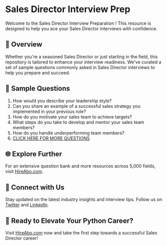# Sales Director Interview Prep

Welcome to the Sales Director Interview Preparation ! This resource is designed to help you ace your Sales Director interviews with confidence.

## 🚀 Overview

Whether you're a seasoned Sales Director or just starting in the field, this repository is tailored to enhance your interview readiness. We've curated a set of sample questions commonly asked in Sales Director interviews to help you prepare and succeed.

## 📝 Sample Questions

1. How would you describe your leadership style?
2. Can you share an example of a successful sales strategy you implemented in your previous role?
3. How do you motivate your sales team to achieve targets?
4. What steps do you take to develop and mentor your sales team members?
5. How do you handle underperforming team members?
6. [CLICK HERE FOR MORE QUESTIONS](https://hireabo.com/job/22_1_7/Sales%20Director)

## 🌐 Explore Further

For an extensive question bank and more resources across 5,000 fields, visit [HireAbo.com](https://www.hireabo.com).

## 📱 Connect with Us

Stay updated on the latest industry insights and interview tips. Follow us on [Twitter](https://twitter.com/hireabo) and [LinkedIn](https://www.linkedin.com/in/hire-abo-3609972a8/).

## 🚀 Ready to Elevate Your Python Career?

Visit [HireAbo.com](https://www.hireabo.com) now and take the first step towards a successful Sales Director career!